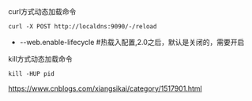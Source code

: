 curl方式动态加载命令  
```
curl -X POST http://localdns:9090/-/reload
```  
- --web.enable-lifecycle #热载入配置,2.0之后，默认是关闭的，需要开启

kill方式动态加载命令  
```
kill -HUP pid
```  

https://www.cnblogs.com/xiangsikai/category/1517901.html  
